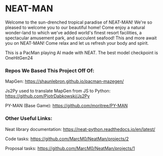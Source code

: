 # NEAT-MAN #
Welcome to the sun-drenched tropical paradise of NEAT-MAN!
We're so pleased to welcome you to our beautiful home!
Come enjoy a natural wonder-land to which we've added
world's finest resort facilities, a spectacular amusement park,
and succulent seafood!
This and more await you on NEAT-MAN!
Come relax and let us refresh your body and spirit.

This is a PacMan playing AI made with NEAT. The best model checkpoint is OneHitGen24

### Repos We Based This Project Off Of: ###

MapGen: 
https://shaunlebron.github.io/pacman-mazegen/

Js2Py used to translate MapGen from JS to Python:
https://github.com/PiotrDabkowski/Js2Py

PY-MAN (Base Game): 
https://github.com/moritree/PY-MAN

### Other Useful Links: ###

Neat library documentation: 
https://neat-python.readthedocs.io/en/latest/

Code tasks:
https://github.com/MarcM0/NeatMan/projects/2

Proposal tasks:
https://github.com/MarcM0/NeatMan/projects/1
